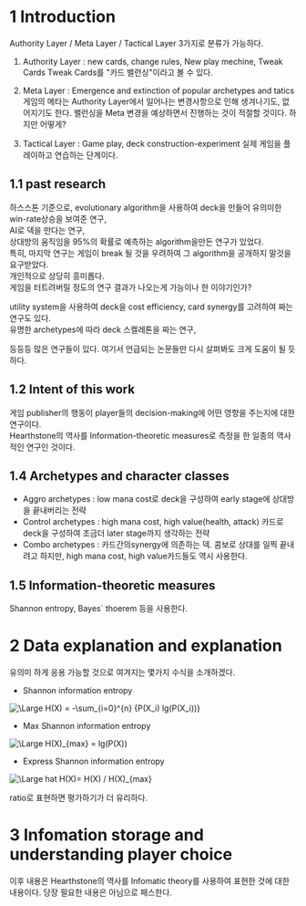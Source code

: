 # 1 Introduction
Authority Layer / Meta Layer / Tactical Layer 3가지로 분류가 가능하다.
1. Authority Layer : new cards, change rules, New play mechine, Tweak Cards
   Tweak Cards를 "카드 밸런싱"이라고 볼 수 있다.

2. Meta Layer : Emergence and extinction of popular archetypes and tatics
   게임의 메타는 Authority Layer에서 일어나는 변경사항으로 인해 생겨나기도, 없어지기도 한다.
   밸런싱을  Meta 변경을 예상하면서 진행하는 것이 적절할 것이다. 하지만 어떻게?

3. Tactical Layer : Game play, deck construction-experiment
   실제 게임을 플레이하고 연습하는 단계이다.

## 1.1 past research
하스스톤 기준으로, evolutionary algorithm을 사용하여 deck을 만들어 유의미한 win-rate상승을 보여준 연구,  
AI로 덱을 만다는 연구,  
상대방의 움직임을 95%의 확률로 예측하는 algorithm을만든 연구가 있었다.  
특히, 마지막 연구는 게임이 break 될 것을 우려하여 그 algorithm을 공개하지 말것을 요구받았다.  
개인적으로 상당히 흥미롭다.   
게임을 터트려버릴 정도의 연구 결과가 나오는게 가능이나 한 이야기인가?  

utility system을 사용하여 deck을 cost efficiency, card synergy를 고려하여 짜는 연구도 있다.  
유명한 archetypes에 따라 deck 스켈레톤을 짜는 연구,  

등등등 많은 연구들이 있다. 여기서 언급되는 논문들만 다시 살펴봐도 크게 도움이 될 듯하다.

## 1.2 Intent of this work
게임 publisher의 행동이 player들의 decision-making에 어떤 영향을 주는지에 대한 연구이다.  
Hearthstone의 역사를 Information-theoretic measures로 측정을 한 일종의 역사적인 연구인 것이다.  

## 1.4 Archetypes and character classes
* Aggro archetypes : low mana cost로 deck을 구성하여 early stage에 상대방을 끝내버리는 전략
* Control archetypes : high mana cost, high value(health, attack) 카드로 deck을 구성하여 조금더 later stage까지 생각하는 전략
* Combo archetypes : 카드간의synergy에 의존하는 덱. 콤보로 상대를 일찍 끝내려고 하지만, high mana cost, high value카드들도 역시 사용한다. 

## 1.5 Information-theoretic measures
Shannon entropy, Bayes\` thoerem 등을 사용한다.

# 2 Data explanation and explanation
유의미 하게 응용 가능할 것으로 여겨지는 몇가지 수식을 소개하겠다.

* Shannon information entropy  
<img src="https://latex.codecogs.com/svg.latex?\Large&space; H(X) = -\sum_{i=0}^{n} {P(X_i) lg(P(X_i))}" title="\Large H(X) = -\sum_{i=0}^{n} {P(X_i) lg(P(X_i))}" />

* Max Shannon information entropy  
<img src="https://latex.codecogs.com/svg.latex?\Large&space; H(X)_{max} = lg(P(X))" title="\Large H(X)_{max} = lg(P(X))" />

* Express Shannon information entropy  
<img src="https://latex.codecogs.com/svg.latex?\Large&space; \hat H(X)= H(X) / H(X)_{max} " title="\Large hat H(X)= H(X) / H(X)_{max} " />  

ratio로 표현하면 평가하기가 더 유리하다.

# 3 Infomation storage and understanding player choice
이후 내용은 Hearthstone의 역사를 Infomatic theory를 사용하여 표현한 것에 대한 내용이다.
당장 필요한 내용은 아님으로 패스한다.